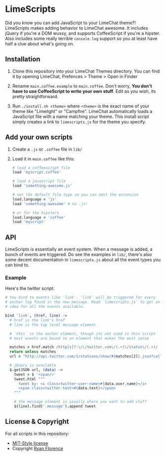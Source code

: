 LimeScripts
===========

Did you know you can add JavaScript to your LimeChat theme?! LimeScripts
makes adding behavior to LimeChat awesome. It includes jQuery if you're
a DOM wussy, and supports CoffeeScript if you're a hipster. Also includes
some really terrible `console.log` support so you at least have half a
clue about what's going on.

Installation
------------

1. Clone this repository into your LimeChat Themes directory. You can
   find it by opening LimeChat, Prefences > Theme > Open in Finder

2. Rename `main.coffee.example` to `main.coffee`. Don't worry, **You
   don't have to use CoffeeScript to write your own stuff**. Edit as
   you wish, its pretty straightforward.

3. Run `./install.sh <theme>` where `<theme>` is the exact name of your
   theme like "Limelight" or "Campfire". LimeChat automatically loads a
   JavaScript file with a name matching your theme. This install script
   simply creates a link to `limescripts.js` for the theme you specify.

Add your own scripts
--------------------

1. Create a `.js` or `.coffee` file in `lib/`

2. Load it in `main.coffee` like this:

   ```coffee
   # load a coffeescript file
   load 'myscript.coffee'

   # load a javascript file
   load 'something-awesome.js'

   # set the default file type so you can omit the extension
   load.language = 'js'
   load 'something-awesome' # no .js!

   # or for the hipsters
   load.language = 'coffee'
   load 'myscript'
   ```

API
---

LimeScripts is essentially an event system. When a message is added, a
bunch of events are triggered. Do see the examples in `lib/`, there's
also some decent documentation in `limescripts.js` about all the event
types you can bind to.

### Example

Here's the twitter script:

```coffeescript
# You bind to events like 'link'. 'link' will be triggered for every
# anchor tag found in the new message. Read `limescripts.js` to get an
# idea for all the events available.

bind 'link', (href, line) ->
  # href is the link's href
  # line is the top level message element

  # `this` is the anchor element, though its not used in this script
  # most events are bound to an element that makes the most sense

  matches = href.match /http[s]?:\/\/twitter.com\/(.+)\/status\/(.+)/
  return unless matches
  url = "http://api.twitter.com/1/statuses/show/#{matches[2]}.json?callback=?"

  # jQuery is available
  $.getJSON url, (data) ->
    tweet = $ '<span/>'
    tweet.html """
      tweet by: <i class=twitter-user-name>#{data.user.name}</i>
      <span class=twitter-text>#{data.text}</span>
    """

    # the message element is usually where you want to add stuff
    $(line).find('.message').append tweet

```

License & Copyright
-------------------

For all scripts in this repository:

- [MIT-Style
  license](http://www.opensource.org/licenses/mit-license.php)
- Copyright [Ryan Florence](http://ryanflorence.com)



